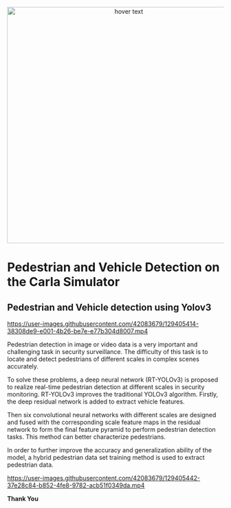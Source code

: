 <p align="center">
  <img src="./assets/Robocomp.png" width="550" title="hover text">
</p>


# **Pedestrian and Vehicle Detection on the Carla Simulator**

## Pedestrian and Vehicle detection using Yolov3



https://user-images.githubusercontent.com/42083679/129405414-38308de9-e001-4b26-be7e-e77b304d8007.mp4



Pedestrian detection in image or video data is a very important and challenging task in security surveillance. The difficulty of this task is to locate and detect pedestrians of different scales in complex scenes accurately.

To solve these problems, a deep neural network (RT-YOLOv3) is proposed to realize real-time pedestrian detection at different scales in security monitoring. RT-YOLOv3 improves the traditional YOLOv3 algorithm. Firstly, the deep residual network is added to extract vehicle features. 

Then six convolutional neural networks with different scales are designed and fused with the corresponding scale feature maps in the residual network to form the final feature pyramid to perform pedestrian detection tasks. This method can better characterize pedestrians. 

In order to further improve the accuracy and generalization ability of the model, a hybrid pedestrian data set training method is used to extract pedestrian data.





https://user-images.githubusercontent.com/42083679/129405442-37e28c84-b852-4fe8-9782-acb51f0349da.mp4


**Thank You**

